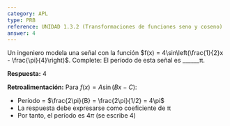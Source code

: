 ```yaml
---
category: APL
type: PRB
reference: UNIDAD 1.3.2 (Transformaciones de funciones seno y coseno)
answer: 4
---
```


Un ingeniero modela una señal con la función $f(x) = 4\sin\left(\frac{1}{2}x - \frac{\pi}{4}\right)$. Complete: El período de esta señal es ______π.

**Respuesta:** 4

**Retroalimentación:**
Para $f(x) = A\sin(Bx - C)$:
- Período = $\frac{2\pi}{B} = \frac{2\pi}{1/2} = 4\pi$
- La respuesta debe expresarse como coeficiente de π
- Por tanto, el período es $4\pi$ (se escribe 4)
